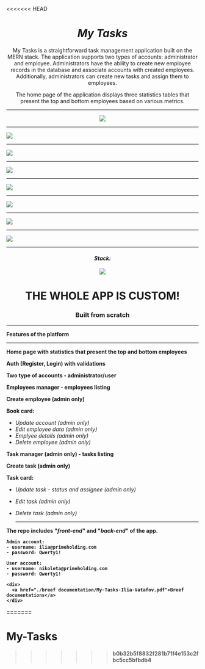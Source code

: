 <<<<<<< HEAD
<h1 align="center"><i>My Tasks</i></h1>

<p align="center">My Tasks is a straightforward task management application built on the MERN stack. The application
  supports two types of accounts: administrator and employee. Administrators have the ability to create new employee
  records in the database and associate accounts with created employees. Additionally, administrators can create new
  tasks and assign them to employees.
</p>
<p align="center">The home page of the application displays three statistics tables that present the top and bottom
  employees based on various metrics.</p>

<hr />

<p align="center">
  <img src="./images/home.jpg" />
  <hr />
  <img src="./images/login.jpg" />
  <hr />
  <img src="./images/employees-manager.jpg" />
  <hr />
  <img src="./images/add-employee.jpg" />
  <hr />
  <img src="./images/create-account.jpg" />
  <hr />
  <img src="./images/aks-manager.jpg" />
  <hr />
  <img src="./images/add-task.jpg" />
  <hr />
  <img src="./images/my-tasks.jpg" />
  <hr />
<p>

<h4 align="center"><i>Stack: </i></h3>

  <div align="center">
    <img src="./images/stack.jpg" />
  </div>

  <h1 align="center">THE WHOLE APP IS CUSTOM!</h1>
  <h3 align="center">Built from scratch</h3>

  <hr />

**Features of the platform**

  <hr />

<b>Home page with statistics that present the top and bottom employees</b>

<b>Auth (Register, Login) with validations</b>

<b>Two type of accounts - administrator/user</b>

<b>Employees manager - employees listing</b>

<b>Create employee (admin only)</b>

<b>Book card:</b>

- <i>Update account (admin only)</i>
- <i>Edit employee data (admin only)</i>
- <i>Emplyee details (admin only)</i>
- <i>Delete employee (admin only)</i>

<b>Task manager (admin only) - tasks listing</b>

<b>Create task (admin only)</b>

<b>Task card:</b>

- <i>Update task - status and assignee (admin only)</i>
- <i>Edit task (admin only)</i>
- <i>Delete task (admin only)</i>

  <hr />

<b>The repo includes "<i>front-end</i>" and "<i>back-end</i>" of the app.

    Admin account:
    - username: ilia@primeholding.com
    - password: Qwerty1!

    User account:
    - username: nikoleta@primeholding.com
    - password: Qwerty1!

    <div>
      <a href="./breef documentation/My-Tasks-Ilia-Vatafov.pdf">Breef documentations</a>
    </div>
=======
# My-Tasks
>>>>>>> b0b32b5f8832f281b71f4e153c2fbc5cc5bfbdb4
